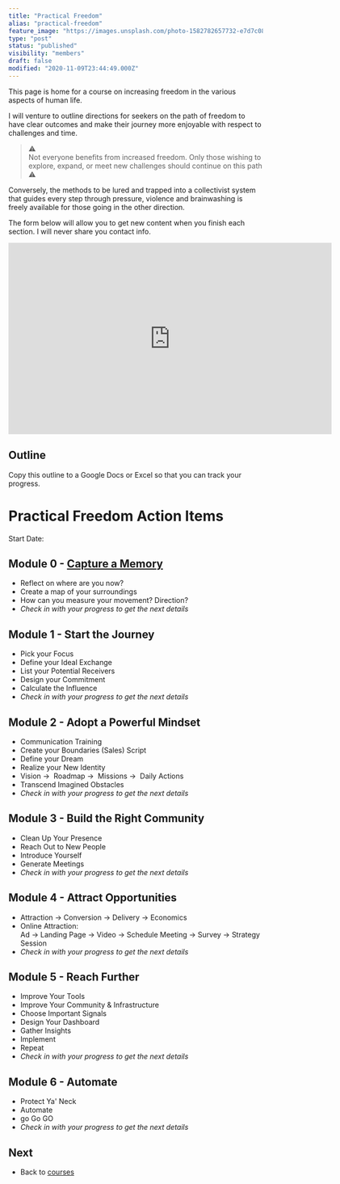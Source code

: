 ```yaml
---
title: "Practical Freedom"
alias: "practical-freedom"
feature_image: "https://images.unsplash.com/photo-1582782657732-e7d7c08dcadd?ixlib=rb-1.2.1&q=80&fm=jpg&crop=entropy&cs=tinysrgb&w=2000&fit=max&ixid=eyJhcHBfaWQiOjExNzczfQ"
type: "post"
status: "published"
visibility: "members"
draft: false
modified: "2020-11-09T23:44:49.000Z"
---
```


<p>This page is home for a course on increasing freedom in the various aspects of human life.</p><p>I will venture to outline directions for seekers on the path of freedom to have clear outcomes and make their journey more enjoyable with respect to challenges and time.</p><blockquote>⚠️ <br>Not everyone benefits from increased freedom. Only those wishing to explore, expand, or meet new challenges should continue on this path <br>⚠️</blockquote><p>Conversely, the methods to be lured and trapped into a collectivist system that guides every step through pressure, violence and brainwashing is freely available for those going in the other direction.</p><p>The form below will allow you to get new content when you finish each section. I will never share you contact info.</p><!--kg-card-begin: html--><iframe src="https://docs.google.com/forms/d/e/1FAIpQLSfRH0U_PNLFhpXC5jpwCl6WO0O6NzrAvRM1MIY2xzZZUoNWVw/viewform?embedded=true" width="640" height="379" frameborder="0" marginheight="0" marginwidth="0">Loading…</iframe>
<!--kg-card-end: html--><h2 id="outline">Outline</h2><p>Copy this outline to a Google Docs or Excel so that you can track your progress.</p><h1 id="practical-freedom-action-items">Practical Freedom Action Items</h1><p>Start Date:</p><h2 id="module-0-capture-a-memory">Module 0 - <a href="__GHOST_URL__/posts/capure-a-memory/">Capture a Memory</a></h2><ul><li>Reflect on where are you now?</li><li>Create a map of your surroundings</li><li>How can you measure your movement? Direction?</li><li><em>Check in with your progress to get the next details</em></li></ul><h2 id="module-1-start-the-journey">Module 1 - Start the Journey</h2><ul><li>Pick your Focus</li><li>Define your Ideal Exchange</li><li>List your Potential Receivers</li><li>Design your Commitment</li><li>Calculate the Influence</li><li><em>Check in with your progress to get the next details</em></li></ul><h2 id="module-2-adopt-a-powerful-mindset">Module 2 - Adopt a Powerful Mindset</h2><ul><li>Communication Training</li><li>Create your Boundaries (Sales) Script</li><li>Define your Dream</li><li>Realize your New Identity</li><li>Vision →  Roadmap →  Missions →  Daily Actions</li><li>Transcend Imagined Obstacles</li><li><em>Check in with your progress to get the next details</em></li></ul><h2 id="module-3-build-the-right-community">Module 3 - Build the Right Community</h2><ul><li>Clean Up Your Presence</li><li>Reach Out to New People</li><li>Introduce Yourself</li><li>Generate Meetings</li><li><em>Check in with your progress to get the next details</em></li></ul><h2 id="module-4-attract-opportunities">Module 4 - Attract Opportunities</h2><ul><li>Attraction → Conversion → Delivery → Economics</li><li>Online Attraction: <br>Ad → Landing Page → Video → Schedule Meeting → Survey → Strategy Session</li><li><em>Check in with your progress to get the next details</em></li></ul><h2 id="module-5-reach-further">Module 5 - Reach Further</h2><ul><li>Improve Your Tools</li><li>Improve Your Community &amp; Infrastructure</li><li>Choose Important Signals</li><li>Design Your Dashboard</li><li>Gather Insights</li><li>Implement</li><li>Repeat</li><li><em>Check in with your progress to get the next details</em></li></ul><h2 id="module-6-automate">Module 6 - Automate</h2><ul><li>Protect Ya' Neck</li><li>Automate</li><li>go Go GO</li><li><em>Check in with your progress to get the next details</em></li></ul><h2 id="next">Next</h2><ul><li>Back to <a href="__GHOST_URL__/posts/courses">courses</a></li></ul>
